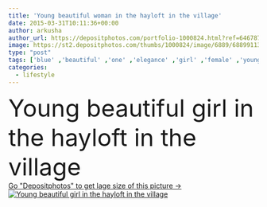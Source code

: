 ```yaml
---
title: 'Young beautiful woman in the hayloft in the village'
date: 2015-03-31T10:11:36+00:00
author: arkusha
author_url: https://depositphotos.com/portfolio-1000824.html?ref=64678756
image: https://st2.depositphotos.com/thumbs/1000824/image/6889/68899113/api_thumb_450.jpg?forcejpeg=true
type: "post"
tags: ['blue' ,'beautiful' ,'one' ,'elegance' ,'girl' ,'female' ,'young' ,'summer' ,'people' ,'beauty' ,'freedom' ,'cheerful' ,'nature' ,'outdoor' ,'growth' ,'rural' ,'portrait' ,'caucasian' ,'health' ,'healthy' ,'brunette' ,'european' ,'cut' ,'fashion' ,'resting' ,'relax' ,'woman' ,'lifestyle' ,'countryside' ,'treatment' ,'clouds' ,'dress' ,'outside' ,'national' ,'russian' ,'grove' ,'hay' ,'mow' ,'tooth' ,'haymaking' ,'hayloft' ,'peasant' ,'countrywoman' ,'blue sky' ,'full height' ,'sunny weather' ]
categories: 
  - lifestyle
---
```

<div aling="center">
            <font size="60"> Young beautiful girl in the hayloft in the village</font>   
</div>
<div>
    <a href='https://st2.depositphotos.com/thumbs/1000824/image/6889/68899113/api_thumb_450.jpg?forcejpeg=true?ref=64678756' target=_blank > Go "Depositphotos" to get lage size of this picture ->
        <img href='https://st2.depositphotos.com/thumbs/1000824/image/6889/68899113/api_thumb_450.jpg?forcejpeg=true?ref=64678756' src='https://st2.depositphotos.com/1000824/6889/i/950/depositphotos_68899113-stock-photo-young-beautiful-woman-in-the.jpg?forcejpeg=true' alt='Young beautiful girl in the hayloft in the village' >
    </a>
</div>
